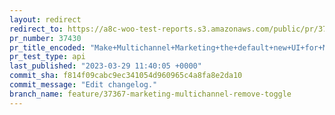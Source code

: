 ```yaml
---
layout: redirect
redirect_to: https://a8c-woo-test-reports.s3.amazonaws.com/public/pr/37430/api/index.html
pr_number: 37430
pr_title_encoded: "Make+Multichannel+Marketing+the+default+new+UI+for+Marketing+page"
pr_test_type: api
last_published: "2023-03-29 11:40:05 +0000"
commit_sha: f814f09cabc9ec341054d960965c4a8fa8e2da10
commit_message: "Edit changelog."
branch_name: feature/37367-marketing-multichannel-remove-toggle
---
```

